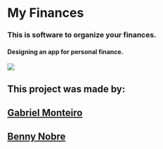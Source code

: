# My Finances
### This is software to organize your finances.
#### Designing an app for personal finance.
![](https://rockcontent.com/br/wp-content/uploads/sites/2/2021/08/Capa-para-conteudos-de-Financas-Pessoas-1-1024x538.png.webp)



## This project was made by:

## [Gabriel Monteiro](https://github.com/Gabriel-Monteiro7)
## [Benny Nobre](https://github.com/bennynobre)